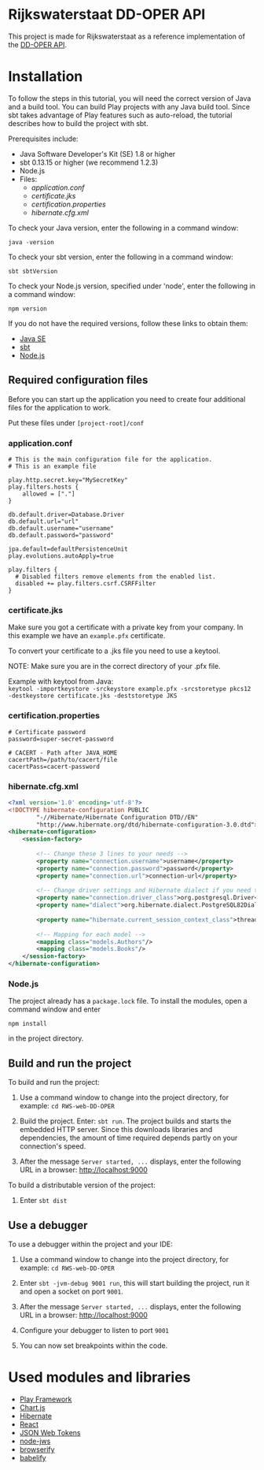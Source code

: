 # Rijkswaterstaat DD-OPER API

This project is made for Rijkswaterstaat as a reference implementation of the [DD-OPER API](https://digitaledeltaorg.github.io/dd-oper.v201.html).

# Installation

To follow the steps in this tutorial, you will need the correct version of Java and a build tool. You can build Play
projects with any Java build tool. Since sbt takes advantage of Play features such as auto-reload, the tutorial
describes how to build the project with sbt.

Prerequisites include:

* Java Software Developer's Kit (SE) 1.8 or higher
* sbt 0.13.15 or higher (we recommend 1.2.3)
* Node.js
* Files:
    * _application.conf_
    * _certificate.jks_
    * _certification.properties_
    * _hibernate.cfg.xml_

To check your Java version, enter the following in a command window:

`java -version`

To check your sbt version, enter the following in a command window:

`sbt sbtVersion`

To check your Node.js version, specified under 'node', enter the following in a command window:

`npm version`

If you do not have the required versions, follow these links to obtain them:

* [Java SE](http://www.oracle.com/technetwork/java/javase/downloads/index.html)
* [sbt](http://www.scala-sbt.org/download.html)
* [Node.js](https://nodejs.org/en/)

## Required configuration files

Before you can start up the application you need to create four additional files for the application to work.

Put these files under `[project-root]/conf`

### application.conf

```
# This is the main configuration file for the application.
# This is an example file

play.http.secret.key="MySecretKey"
play.filters.hosts {
    allowed = ["."]
}

db.default.driver=Database.Driver
db.default.url="url" 
db.default.username="username"
db.default.password="password"

jpa.default=defaultPersistenceUnit
play.evolutions.autoApply=true

play.filters {
  # Disabled filters remove elements from the enabled list.
  disabled += play.filters.csrf.CSRFFilter
}
```

### certificate.jks

Make sure you got a certificate with a private key from your company. In this example we have an `example.pfx`
certificate.

To convert your certificate to a .jks file you need to use a keytool. 

NOTE: Make sure you are in the correct directory of your .pfx file.

Example with keytool from Java:<br>
`keytool -importkeystore -srckeystore example.pfx -srcstoretype pkcs12 -destkeystore certificate.jks -deststoretype JKS`

### certification.properties

```
# Certificate password
password=super-secret-password

# CACERT - Path after JAVA_HOME
cacertPath=/path/to/cacert/file
cacertPass=cacert-password
```

### hibernate.cfg.xml

```xml
<?xml version='1.0' encoding='utf-8'?>
<!DOCTYPE hibernate-configuration PUBLIC
        "-//Hibernate/Hibernate Configuration DTD//EN"
        "http://www.hibernate.org/dtd/hibernate-configuration-3.0.dtd">
<hibernate-configuration>
    <session-factory>
      
        <!-- Change these 3 lines to your needs -->
        <property name="connection.username">username</property>
        <property name="connection.password">password</property>
        <property name="connection.url">connection-url</property>
              
        <!-- Change driver settings and Hibernate dialect if you need to -->
        <property name="connection.driver_class">org.postgresql.Driver</property>
        <property name="dialect">org.hibernate.dialect.PostgreSQL82Dialect</property>
      
        <property name="hibernate.current_session_context_class">thread</property>
      
        <!-- Mapping for each model -->
        <mapping class="models.Authors"/>
        <mapping class="models.Books"/>
    </session-factory>
</hibernate-configuration>
```

### Node.js

The project already has a `package.lock` file. To install the modules, open a command window and enter 
```
npm install
```
in the project directory.


## Build and run the project

To build and run the project:

1. Use a command window to change into the project directory, for example: `cd RWS-web-DD-OPER`

2. Build the project. Enter: `sbt run`. The project builds and starts the embedded HTTP server. Since this downloads
   libraries and dependencies, the amount of time required depends partly on your connection's speed.

3. After the message `Server started, ...` displays, enter the following URL in a browser: <http://localhost:9000>

To build a distributable version of the project:
1. Enter `sbt dist`


## Use a debugger

To use a debugger within the project and your IDE:
1. Use a command window to change into the project directory, for example: `cd RWS-web-DD-OPER`

2. Enter `sbt -jvm-debug 9001 run`, this will start building the project, run it and open a socket on port `9001`.

3. After the message `Server started, ...` displays, enter the following URL in a browser: <http://localhost:9000>

4. Configure your debugger to listen to port `9001`

5. You can now set breakpoints within the code.


# Used modules and libraries

* [Play Framework](https://www.playframework.com/)
* [Chart.js](https://www.chartjs.org/)
* [Hibernate](https://hibernate.org/)
* [React](https://reactjs.org/)
* [JSON Web Tokens](https://jwt.io/)
* [node-jws](https://www.npmjs.com/package/jws)
* [browserify](http://browserify.org/)
* [babelify](https://github.com/babel/babelify)
